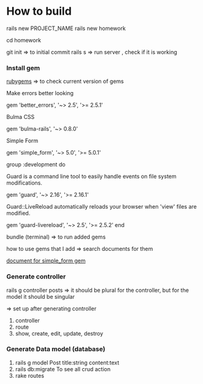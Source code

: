 # How to build

rails new PROJECT_NAME
rails new homework

cd homework

git init => to initial commit
rails s => run server , check if it is working

### Install gem

[rubygems](https://rubygems.org/)
=> to check current version of gems

Make errors better looking

gem 'better_errors', '~> 2.5', '>= 2.5.1'

Bulma CSS

gem 'bulma-rails', '~> 0.8.0'

Simple Form

gem 'simple_form', '~> 5.0', '>= 5.0.1'

group :development do

Guard is a command line tool to easily handle events on file system modifications.

gem 'guard', '~> 2.16', '>= 2.16.1'

Guard::LiveReload automatically reloads your browser when 'view' files are modified.

gem 'guard-livereload', '~> 2.5', '>= 2.5.2'
end

bundle (terminal) => to run added gems

how to use gems that I add => search documents for them

[document for simple_form gem](https://github.com/plataformatec/simple_form)

### Generate controller

rails g controller posts => it should be plural for the controller, but for the model it should be singular

=> set up after generating controller

1. controller
2. route
3. show, create, edit, update, destroy

### Generate Data model (database)

1. rails g model Post title:string content:text
2. rails db:migrate
   To see all crud action
3. rake routes
